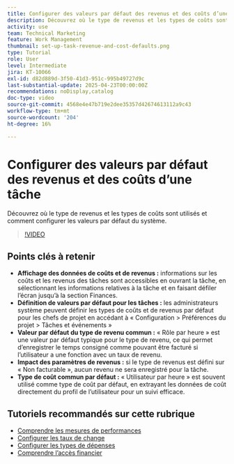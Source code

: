 ```yaml
---
title: Configurer des valeurs par défaut des revenus et des coûts d’une tâche
description: Découvrez où le type de revenus et les types de coûts sont utilisés et comment configurer les valeurs par défaut du système.
activity: use
team: Technical Marketing
feature: Work Management
thumbnail: set-up-task-revenue-and-cost-defaults.png
type: Tutorial
role: User
level: Intermediate
jira: KT-10066
exl-id: d82d889d-3f50-41d3-951c-995b49727d9c
last-substantial-update: 2025-04-23T00:00:00Z
recommendations: noDisplay,catalog
doc-type: video
source-git-commit: 4568e4e47b719e2dee35357d42674613112a9c43
workflow-type: tm+mt
source-wordcount: '204'
ht-degree: 16%

---
```



# Configurer des valeurs par défaut des revenus et des coûts d’une tâche

Découvrez où le type de revenus et les types de coûts sont utilisés et comment configurer les valeurs par défaut du système.

>[!VIDEO](https://video.tv.adobe.com/v/3457685/?quality=12&learn=on&enablevpops)

## Points clés à retenir

* **Affichage des données de coûts et de revenus :** informations sur les coûts et les revenus des tâches sont accessibles en ouvrant la tâche, en sélectionnant les informations relatives à la tâche et en faisant défiler l’écran jusqu’à la section Finances. &#x200B;
* **Définition de valeurs par défaut pour les tâches :** les administrateurs système peuvent définir les types de coûts et de revenus par défaut pour les chefs de projet en accédant à « Configuration > Préférences du projet > Tâches et événements » &#x200B;
* **Valeur par défaut du type de revenu commun :** « Rôle par heure » est une valeur par défaut typique pour le type de revenu, ce qui permet d’enregistrer le temps consigné comme pouvant être facturé si l’utilisateur a une fonction avec un taux de revenu. &#x200B;
* **Impact des paramètres de revenus :** si le type de revenus est défini sur « Non facturable », aucun revenu ne sera enregistré pour la tâche. &#x200B;
* **Type de coût commun par défaut :** « Utilisateur par heure » est souvent utilisé comme type de coût par défaut, en extrayant les données de coût directement du profil de l’utilisateur pour un suivi efficace. &#x200B;


## Tutoriels recommandés sur cette rubrique

* [Comprendre les mesures de performances](/help/manage-work/project-finances/understand-performance-metrics.md)
* [Configurer les taux de change](/help/manage-work/project-finances/set-up-exchange-rates.md)
* [Configurer les types de dépenses](/help/manage-work/project-finances/set-up-expense-types.md)
* [Comprendre l’accès financier](/help/manage-work/project-finances/understand-financial-access.md)
